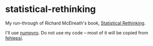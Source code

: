 # statistical-rethinking
My run-through of Richard McElreath's book, [Statistical Rethinking](https://xcelab.net/rm/statistical-rethinking/).

I'll use [numpyro](http://num.pyro.ai). Do not use my code – most of it will be copied from [fehiepsi](https://github.com/fehiepsi/rethinking-numpyro).
